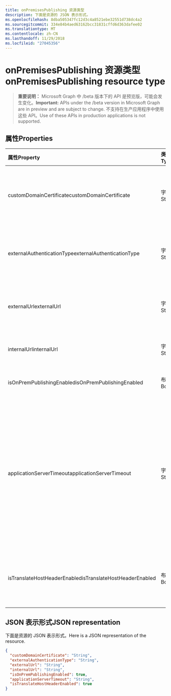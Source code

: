 ```yaml
---
title: onPremisesPublishing 资源类型
description: 下面是资源的 JSON 表示形式。
ms.openlocfilehash: 8dba505347fc12d3c4a8521ebe32551d738dc4a2
ms.sourcegitcommit: 334e84b4aed63162bcc31831cffd6d363dafee02
ms.translationtype: MT
ms.contentlocale: zh-CN
ms.lasthandoff: 11/29/2018
ms.locfileid: "27045356"
---
```

# <a name="onpremisespublishing-resource-type"></a><span data-ttu-id="bdedf-103">onPremisesPublishing 资源类型</span><span class="sxs-lookup"><span data-stu-id="bdedf-103">onPremisesPublishing resource type</span></span>

> <span data-ttu-id="bdedf-104">**重要说明：** Microsoft Graph 中 /beta 版本下的 API 是预览版，可能会发生变化。</span><span class="sxs-lookup"><span data-stu-id="bdedf-104">**Important:** APIs under the /beta version in Microsoft Graph are in preview and are subject to change.</span></span> <span data-ttu-id="bdedf-105">不支持在生产应用程序中使用这些 API。</span><span class="sxs-lookup"><span data-stu-id="bdedf-105">Use of these APIs in production applications is not supported.</span></span>

## <a name="properties"></a><span data-ttu-id="bdedf-106">属性</span><span class="sxs-lookup"><span data-stu-id="bdedf-106">Properties</span></span>
| <span data-ttu-id="bdedf-107">属性</span><span class="sxs-lookup"><span data-stu-id="bdedf-107">Property</span></span>     | <span data-ttu-id="bdedf-108">类型</span><span class="sxs-lookup"><span data-stu-id="bdedf-108">Type</span></span>   |<span data-ttu-id="bdedf-109">说明</span><span class="sxs-lookup"><span data-stu-id="bdedf-109">Description</span></span>|
|:---------------|:--------|:----------|
|<span data-ttu-id="bdedf-110">customDomainCertificate</span><span class="sxs-lookup"><span data-stu-id="bdedf-110">customDomainCertificate</span></span>|<span data-ttu-id="bdedf-111">字符串</span><span class="sxs-lookup"><span data-stu-id="bdedf-111">String</span></span>|<span data-ttu-id="bdedf-112">当正在使用中的自定义域名与应用程序关联的证书的详细信息。</span><span class="sxs-lookup"><span data-stu-id="bdedf-112">Details of the certificate associated with the applicaiton when a custom domain is in use.</span></span> <span data-ttu-id="bdedf-113">为空时使用的默认域。</span><span class="sxs-lookup"><span data-stu-id="bdedf-113">Null when using the default domain.</span></span>|
|<span data-ttu-id="bdedf-114">externalAuthenticationType</span><span class="sxs-lookup"><span data-stu-id="bdedf-114">externalAuthenticationType</span></span>|<span data-ttu-id="bdedf-115">字符串</span><span class="sxs-lookup"><span data-stu-id="bdedf-115">String</span></span>|<span data-ttu-id="bdedf-116">详细预身份验证设置的应用程序可能的值为： `passthru`， `aadPreAuthentication`。</span><span class="sxs-lookup"><span data-stu-id="bdedf-116">Details the pre-authentication setting for the application Possible values are: `passthru`, `aadPreAuthentication`.</span></span>|
|<span data-ttu-id="bdedf-117">externalUrl</span><span class="sxs-lookup"><span data-stu-id="bdedf-117">externalUrl</span></span>|<span data-ttu-id="bdedf-118">字符串</span><span class="sxs-lookup"><span data-stu-id="bdedf-118">String</span></span>|<span data-ttu-id="bdedf-119">应用程序的已发布外部 url。</span><span class="sxs-lookup"><span data-stu-id="bdedf-119">The published external url for the application.</span></span> <span data-ttu-id="bdedf-120">例如https://intranet-contoso.msappproxy.net/</span><span class="sxs-lookup"><span data-stu-id="bdedf-120">For example https://intranet-contoso.msappproxy.net/</span></span>  |
|<span data-ttu-id="bdedf-121">internalUrl</span><span class="sxs-lookup"><span data-stu-id="bdedf-121">internalUrl</span></span>|<span data-ttu-id="bdedf-122">字符串</span><span class="sxs-lookup"><span data-stu-id="bdedf-122">String</span></span>|<span data-ttu-id="bdedf-123">应用程序的内部 url。</span><span class="sxs-lookup"><span data-stu-id="bdedf-123">The internal url of the application.</span></span> <span data-ttu-id="bdedf-124">例如https://intranet/</span><span class="sxs-lookup"><span data-stu-id="bdedf-124">For example https://intranet/</span></span> |
|<span data-ttu-id="bdedf-125">isOnPremPublishingEnabled</span><span class="sxs-lookup"><span data-stu-id="bdedf-125">isOnPremPublishingEnabled</span></span>|<span data-ttu-id="bdedf-126">布尔</span><span class="sxs-lookup"><span data-stu-id="bdedf-126">Boolean</span></span>|<span data-ttu-id="bdedf-127">指示是否或不当前正在发布应用程序。</span><span class="sxs-lookup"><span data-stu-id="bdedf-127">Indicates if the application is currently being published or not.</span></span>|
|<span data-ttu-id="bdedf-128">applicationServerTimeout</span><span class="sxs-lookup"><span data-stu-id="bdedf-128">applicationServerTimeout</span></span>|<span data-ttu-id="bdedf-129">字符串</span><span class="sxs-lookup"><span data-stu-id="bdedf-129">String</span></span>|<span data-ttu-id="bdedf-130">连接器将等待响应之前关闭该连接的后端应用程序持续时间。</span><span class="sxs-lookup"><span data-stu-id="bdedf-130">The duration the connector will wait for a response from the backend application before closing the connection.</span></span> <span data-ttu-id="bdedf-131">可能的值为`default`， `long`。</span><span class="sxs-lookup"><span data-stu-id="bdedf-131">Possible values are `default`, `long`.</span></span> <span data-ttu-id="bdedf-132">使用`long`如果您的服务器所需超过 60 75 秒来响应请求。</span><span class="sxs-lookup"><span data-stu-id="bdedf-132">Use `long` if your server takes more than 60-75 seconds to respond to requests.</span></span> <span data-ttu-id="bdedf-133">此外尝试`long`如果您不能访问应用程序，并且错误状态为"后端超时"。</span><span class="sxs-lookup"><span data-stu-id="bdedf-133">Also try `long` if you are unable to access the application and the error status is "Backend Timeout".</span></span>|
|<span data-ttu-id="bdedf-134">isTranslateHostHeaderEnabled</span><span class="sxs-lookup"><span data-stu-id="bdedf-134">isTranslateHostHeaderEnabled</span></span>|<span data-ttu-id="bdedf-135">布尔</span><span class="sxs-lookup"><span data-stu-id="bdedf-135">Boolean</span></span>|<span data-ttu-id="bdedf-136">指示应用程序应翻译响应头中的 url。</span><span class="sxs-lookup"><span data-stu-id="bdedf-136">Indicates if the application should translate urls in the reponse headers.</span></span> <span data-ttu-id="bdedf-137">这包括设置正确的站点的 cookie。</span><span class="sxs-lookup"><span data-stu-id="bdedf-137">This includes setting the correct site for cookies.</span></span>|

## <a name="json-representation"></a><span data-ttu-id="bdedf-138">JSON 表示形式</span><span class="sxs-lookup"><span data-stu-id="bdedf-138">JSON representation</span></span>

<span data-ttu-id="bdedf-139">下面是资源的 JSON 表示形式。</span><span class="sxs-lookup"><span data-stu-id="bdedf-139">Here is a JSON representation of the resource.</span></span>

<!-- {
  "blockType": "resource",
  "optionalProperties": [

  ],
  "@odata.type": "microsoft.graph.onPremisesPublishing"
}-->

```json
{
  "customDomainCertificate": "String",
  "externalAuthenticationType": "String",
  "externalUrl": "String",
  "internalUrl": "String",
  "isOnPremPublishingEnabled": true,
  "applicationServerTimeout": "String",
  "isTranslateHostHeaderEnabled": true
}

```

<!-- uuid: 8fcb5dbc-d5aa-4681-8e31-b001d5168d79
2015-10-25 14:57:30 UTC -->
<!-- {
  "type": "#page.annotation",
  "description": "onPremisesPublishing resource",
  "keywords": "",
  "section": "documentation",
  "tocPath": ""
}-->
